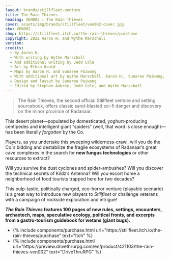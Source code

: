 ```yaml
---
layout: brands/stillfleet-venture
title: The Rain Thieves
heading: VEN002 ☉ The Rain Thieves
cover: assets/img/brands/stillfleet/ven002-cover.jpg
sku: VEN002
shop: https://stillfleet.itch.io/the-rain-thieves/purchase
copyright: 2022 Aaron H. and Wythe Marschall
version:
credits:
  - By Aaron H.
  - With writing by Wythe Marschall
  - And additional writing by Jedd Cole
  - Art by Ethan Gould
  - Maps by Aaron H. and Sunaree Paiwong 
  - With additional art by Wythe Marschall, Aaron H., Sunaree Paiwong, and Amanda Lee Franck
  - Design and layout by Sunaree Paiwong
  - Edited by Stephen Aubrey, Jedd Cole, and Wythe Marschall 
---
```


> The Rain Thieves, the second official Stillfleet venture and setting sourcebook, offers classic sand-blasted sci-fi danger and discovery on the minor province of Radanaar.

This desert planet—populated by domesticated, yoghurt-producing centipedes and intelligent giant “spiders” (well, that word is close enough)—has been literally *forgotten* by the Co.

Players, as you undertake this sweeping wilderness-crawl, will you do the Co.’s bidding and destabilize the fragile ecosystems of Radanaar’s great cave complexes in the search for **new fungus technologies** or other resources to extract?

Will you survive the dust cyclones and spider-ambushes? Will you discover the technical secrets of Kildz’s Antenna? Will you escort home a neighborhood of food tourists trapped here for two decades?

This pulp-tastic, politically charged, eco-horror venture (playable scenario) is a great way to introduce new players to *Stillfleet* or challenge veterans with a campaign of rockside exploration and intrigue!

***The Rain Thieves* features 100 pages of new rules, settings, encounters, archaetech, maps, speculative ecology, political fronts, and excerpts from a gastro-tourism guidebook for wetans (giant bugs).**


<ul class="rowlist">
  <li>
    {% include components/purchase.html url="https://stillfleet.itch.io/the-rain-thieves/purchase" text="Itch" %}
  </li>
  <li>
    {% include components/purchase.html url="https://preview.drivethrurpg.com/en/product/421103/the-rain-thieves-ven002" text="DriveThruRPG" %}
  </li>
</ul>